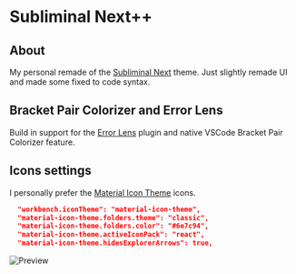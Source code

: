 # Subliminal Next++

## About

My personal remade of the [Subliminal Next](https://github.com/konradkeska/subliminal-next) theme. Just slightly remade UI and made some fixed to code syntax.

## Bracket Pair Colorizer and Error Lens

Build in support for the [Error Lens](https://marketplace.visualstudio.com/items?itemName=usernamehw.errorlens) plugin and native VSCode Bracket Pair Colorizer feature.

## Icons settings

I personally prefer the [Material Icon Theme](https://marketplace.visualstudio.com/items?itemName=PKief.material-icon-theme) icons.

```json
  "workbench.iconTheme": "material-icon-theme",
  "material-icon-theme.folders.theme": "classic",
  "material-icon-theme.folders.color": "#6e7c94",
  "material-icon-theme.activeIconPack": "react",
  "material-icon-theme.hidesExplorerArrows": true,
```

![Preview](https://raw.githubusercontent.com/demenskiy/mokka/main/images/preview.png)
